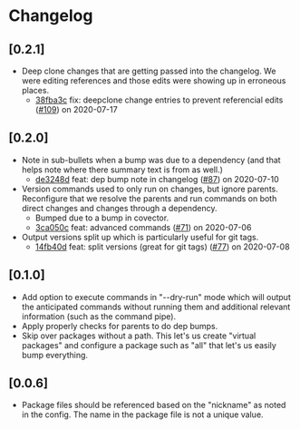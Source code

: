 # Changelog

## [0.2.1]

-   Deep clone changes that are getting passed into the changelog. We were editing references and those edits were showing up in erroneous places.
    -   [38fba3c](https://www.github.com/jbolda/covector/commit/38fba3c6791154f335dde10740cde6ad556b6ef3) fix: deepclone change entries to prevent referencial edits ([#109](https://www.github.com/jbolda/covector/pull/109)) on 2020-07-17

## [0.2.0]

-   Note in sub-bullets when a bump was due to a dependency (and that helps note where there summary text is from as well.)
    -   [de3248d](https://www.github.com/jbolda/covector/commit/de3248dfd70146392ff65e7065c2125daf527728) feat: dep bump note in changelog ([#87](https://www.github.com/jbolda/covector/pull/87)) on 2020-07-10
-   Version commands used to only run on changes, but ignore parents. Reconfigure that we resolve the parents and run commands on both direct changes and changes through a dependency.
    -   Bumped due to a bump in covector.
    -   [3ca050c](https://www.github.com/jbolda/covector/commit/3ca050c2c51821d229209e18391535c266b6b200) feat: advanced commands ([#71](https://www.github.com/jbolda/covector/pull/71)) on 2020-07-06
-   Output versions split up which is particularly useful for git tags.
    -   [14fb40d](https://www.github.com/jbolda/covector/commit/14fb40d50891766993d7e69c0c86c2ce3ffd2a8f) feat: split versions (great for git tags) ([#77](https://www.github.com/jbolda/covector/pull/77)) on 2020-07-08

## [0.1.0]

-   Add option to execute commands in "--dry-run" mode which will output the anticipated commands without running them and additional relevant information (such as the command pipe).
-   Apply properly checks for parents to do dep bumps.
-   Skip over packages without a path. This let's us create "virtual packages" and configure a package such as "all" that let's us easily bump everything.

## [0.0.6]

-   Package files should be referenced based on the "nickname" as noted in the config. The name in the package file is not a unique value.
